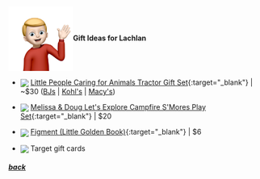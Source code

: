 <img src="assets/images/lachlan2.png" align="center" width="128" >**Gift Ideas for Lachlan**

- <a href="https://www.bjs.com/product/little-people-caring-for-animal-tractor/3000000000004976247" target="_blank"><img src="https://www.toysrus.com/cdn/shop/files/26165508_fpx.jpg?v=1726711340&width=1646" align="center" width="64" ></a> [Little People Caring for Animals Tractor Gift Set](https://www.bjs.com/product/little-people-caring-for-animal-tractor/3000000000004976247){:target="\_blank"} |
  ~$30 ([BJs](https://www.bjs.com/product/little-people-caring-for-animal-tractor/3000000000004976247) | [Kohl's](https://www.kohls.com/product/prd-5764990/fisher-price-little-people-caring-for-animals-tractor-gift-set.jsp) | [Macy's](https://www.macys.com/shop/product/little-people-fisher-price-tractor-or-train-gift-set-a-35.99-value?ID=16511346))

- <a href="https://www.amazon.com/gp/product/B099FGV77J/" target="_blank"><img src="https://m.media-amazon.com/images/I/71N4q8bQQ6L._AC_SL1500_.jpg" align="center" width="64" ></a> [Melissa & Doug Let's Explore Campfire S'Mores Play Set](https://www.amazon.com/gp/product/B099FGV77J/){:target="\_blank"} |
  $20

- <a href="https://www.amazon.com/gp/product/0736444114/" target="_blank"><img src="https://m.media-amazon.com/images/I/81pEsKdrbwL._SL1500_.jpg" align="center" width="64" ></a> [Figment (Little Golden Book)](https://www.amazon.com/gp/product/0736444114/){:target="\_blank"} |
  $6

- <img src="https://www.justdrums.com/wp-content/uploads/2018/12/giftcard_image1.png" align="center" width="64"> Target gift cards

<!--
- <a href="link" target="_blank"><img src="imagelink" align="center" width="64" ></a> [ItemName](link){:target="_blank"} |
$price
-->

##### [back](readme.md)

<script src="http://code.jquery.com/jquery-1.4.2.min.js"></script> <script> var x = document.getElementsByClassName("site-footer-credits"); setTimeout(() => { x[0].remove(); }, 10); </script>
